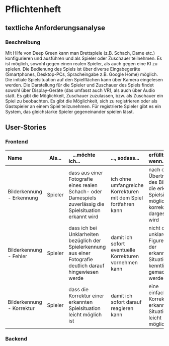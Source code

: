 # Pflichtenheft

## textliche Anforderungsanalyse

### Beschreibung

Mit Hilfe von Deep Green kann man Brettspiele (z.B. Schach, Dame etc.) konfigurieren und ausführen und als Spieler oder Zuschauer teilnehmen.
Es ist möglich, sowohl gegen einen realen Spieler, als auch gegen eine KI zu spielen.
Die Bedienung des Spiels ist über diverse Eingabegeräte (Smartphones, Desktop-PCs, Spracheingabe z.B. Google Home) möglich.
Die initiale Spielsituation auf den Spielflächen kann über Kamera eingelesen werden.
Die Darstellung für die Spieler und Zuschauer des Spiels findet sowohl über Display-Geräte (das umfasst auch VR), als auch über Audio statt.
Es gibt die Möglichkeit, Zuschauer zuzulassen, bzw. als Zuschauer ein Spiel zu beobachten.
Es gibt die Möglichkeit, sich zu registrieren oder als Gastspieler an einem Spiel teilzunehmen.
Für registrierte Spieler gibt es ein System, das gleichstarke Spieler gegeneinander spielen lässt.

## User-Stories

### Frontend

| **Name**| **Als**...|   ...**möchte ich**...   | ..., **sodass**... | **erfüllt wenn**... | **Priorität**   |
|:-----|:----------:|:-------------------|:-------------|:---------|:----------------
| Bilderkennung - Erkennung  |Spieler| dass aus einer Fotografie eines realen Schach- oder Damespiels zuverlässig die Spielsituation erkannt wird|ich ohne umfangreiche Korrekturen mit dem Spiel fortfahren kann| nach der Übertragung des Bildes die erkannte Spielsituation möglichst korrekt dargestellt wird | Must
| Bilderkennung - Fehler  |Spieler| dass ich bei Unklarheiten bezüglich der Spielerkennung aus einer Fotografie deutlich darauf hingewiesen werde|damit ich sofort eventuelle Korrekturen vornehmen kann| nicht oder unklare Figuren in der erkannten Situation kenntlich gemacht werden | Must
| Bilderkennung - Korrektur  |Spieler| dass die Korrektur einer erkannten Spielsituation leicht möglich ist|damit ich sofort darauf reagieren kann| eine einfache Korrektur der erkannten Situation leicht möglich ist | Must

### Backend

